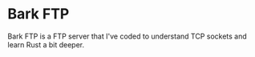 # Bark FTP
Bark FTP is a FTP server that I've coded to understand TCP sockets and learn Rust a bit deeper.